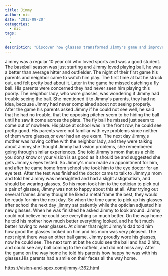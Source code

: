 ```yaml
---
title: Jimmy
author: nic
date: '2013-09-20'
categories:
  - nic
tags:
  - 
  - 
description: "Discover how glasses transformed Jimmy's game and improved his vision, leading to newfound confidence and success."
---
```

Jimmy was a regular 10 year old who loved sports and was a good student.
The baseball season was just starting and Jimmy loved playing ball, he was a better than average hitter and outfielder.
The night of their first game his parents and neighbor came to watch him play.
The first time at bat he struck out, and felt pretty bad about it. Later in the game he missed catching a fly ball.
His parents were concerned they had never seen him playing this poorly. The neighbor lady, who wore glasses, was wondering if Jimmy had trouble seeing the ball. She mentioned it to Jimmy's parents, they had no idea, because Jimmy had never complained about not seeing properly. After the game his parents asked Jimmy if he could not see well, he said that he had no trouble, that the opposing pitcher seem to be hiding the ball until he saw it  come across the plate. The fly ball he missed just 
seem to come out of nowhere. His place at school was in the front row, he could see pretty good.
His parents were not familiar with eye problems since neither of them wore glasses,or ever had an eye exam.
The next day Jimmy,s mother was having coffee with the neighbor lady, and they were talking about Jimmy,she thought Jimmy had vision problems, she remembered going through similar experiences. 
She told Jimmy's mom that as a child you don,t know or your vision is as good as it should be and suggested she gets Jimmy,s eyes tested.
So Jimmy's mom made an appointment for him, and after he came home from school she took him to the eye doctor for an eye test. 
After the test was finished the doctor came to talk to Jimmy,s mom and told her Jimmy was nearsighted and had a slight astigmatism, and should be wearing glasses.
So his mom took him to the optician to pick out a pair of glasses, Jimmy was not to happy about this at all.
After trying out several frames Jimmy thought he liked a metal frame the best, they would be ready for him the next day.
So when the time came to pick up his glasses after school the next day ,jimmy sat patiently while the optician adjusted
his new glasses. When he was finished he asked Jimmy to look around. Jimmy could not believe he could see everything so much better.
On the way home he told his mother how much better everything looked, and he felt much better having to wear glasses.
At dinner that night Jimmy's dad told him how good the glasses looked on him and his mom was very pleased.
The next night there was an other ball game. Jimmy proudly wore his glasses, now he could see.
The next turn at bat he could see the ball  and had 2 hits, and could see any ball coming to the outfield, and did not miss any.
After the game on the way home he told his parents how happy he was with his glasses.His parents had a smile on their faces all the way home.

https://vision-and-spex.com/jimmy-t362.html